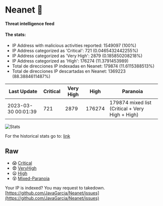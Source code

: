 # Neanet :hocho:
#### Threat intelligence feed
#### The stats:

- IP Address with malicious activities reported: 1549097 (100%)
- IP Address categorized as 'Critical':  721 (0.0465432442255%)
- IP Address categorized as 'Very High':  2879 (0.185850208218%)
- IP Address categorized as 'High':  176274 (11.3791453989)
- Total de direcciones IP indexadas en Neanet:  179874 (11.6115388513%)
- Total de direcciones IP descartadas en Neanet:  1369223 (88.3884611487%)

| Last Update | Critical | Very High | High | Paranoia |
| --- | --- | --- | --- | --- |
| 2023-03-30 00:01:39 | 721 | 2879 | 176274 | 179874 mixed list (Critical + Very High + High)|

![Stats](https://docs.google.com/spreadsheets/d/e/2PACX-1vSnaNMIXVabIpDJjufMlzH7poXnshF3mgd8Is1g9ytUEzVsP5my4Trn8f-xkoLLQ38xpL3HtmUexLo6/pubchart?oid=501124687&format=image)

For the historical stats go to: [link](/stats.csv)
## Raw
- :scream: [Critical](https://raw.githubusercontent.com/JavaGarcia/Neanet/master/blacklists/neanet_critical.txt)
- :fearful: [VeryHigh](https://raw.githubusercontent.com/JavaGarcia/Neanet/master/blacklists/neanet_veryHigh.txtt)
- :frowning: [High](https://raw.githubusercontent.com/JavaGarcia/Neanet/master/blacklists/neanet_high.txt)
- :dizzy_face: [Mixed-Paranoia](https://raw.githubusercontent.com/JavaGarcia/Neanet/master/blacklists/neanet_all.txt)


Your IP is indexed? You may request to takedown. [https://github.com/JavaGarcia/Neanet/issues](https://github.com/JavaGarcia/Neanet/issues)











































































































































































































































































































































































































































































































































































































































































































































































































































































































































































































































































































































































































































































































































































































































































































































































































































































































































































































































































































































































































































































































































































































































































































































































































































































































































































































































































































































































































































































































































































































































































































































































































































































































































































































































































































































































































































































































































































































































































































































































































































































































































































































































































































































































































































































































































































































































































































































































































































































































































































































































































































































































































































































































































































































































































































































































































































































































































































































































































































































































































































































































































































































































































































































































































































































































































































































































































































































































































































































































































































































































































































































































































































































































































































































































































































































































































































































































































































































































































































































































































































































































































































































































































































































































































































































































































































































































































































































































































































































































































































































































































































































































































































































































































































































































































































































































































































































































































































































































































































































































































































































































































































































































































































































































































































